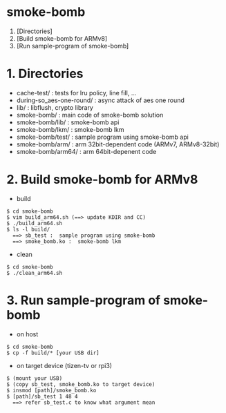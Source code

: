# smoke-bomb

1. [Directories]
2. [Build smoke-bomb for ARMv8]
3. [Run sample-program of smoke-bomb]

# 1. Directories

- cache-test/ :  tests for lru policy, line fill, ...
- during-so_aes-one-round/ :  async attack of aes one round
- lib/ :  libflush, crypto library
- smoke-bomb/       :  main code of smoke-bomb solution
- smoke-bomb/lib/   :  smoke-bomb api
- smoke-bomb/lkm/   :  smoke-bomb lkm
- smoke-bomb/test/  :  sample program using smoke-bomb api
- smoke-bomb/arm/   :  arm 32bit-dependent code (ARMv7, ARMv8-32bit)
- smoke-bomb/arm64/ :  arm 64bit-depenent code

# 2. Build smoke-bomb for ARMv8

* build
```
$ cd smoke-bomb
$ vim build_arm64.sh (==> update KDIR and CC)
$ ./build_arm64.sh
$ ls -l build/
  ==> sb_test :  sample program using smoke-bomb
  ==> smoke_bomb.ko :  smoke-bomb lkm
```

* clean
```
$ cd smoke-bomb
$ ./clean_arm64.sh
```

# 3. Run sample-program of smoke-bomb

* on host
```
$ cd smoke-bomb
$ cp -f build/* [your USB dir]
```

* on target device (tizen-tv or rpi3)
```
$ (mount your USB)
$ (copy sb_test, smoke_bomb.ko to target device)
$ insmod [path]/smoke_bomb.ko
$ [path]/sb_test 1 48 4
  ==> refer sb_test.c to know what argument mean
```


